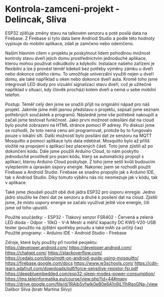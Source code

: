 # Kontrola-zamceni-projekt - Delincak, Sliva

ESP32 zjišťuje změny stavu na talkovém senzoru a poté posílá data na Firebase. Z Firebase si tyto data bere Andriod Studio a podle této hodnoty vypisuje do mobilní aplikace, zdali je zamčeno nebo odemčeno.

Naším hlavním cílem v projektu je poskytnout lidem pohodlnou možnost kontroly stavu dveří jejich domu prostřednictvím jednoduché aplikace, kterou mohou používat odkudkoliv a kdykoliv. Instalace našeho zařízení je flexibilní a lze ji provést téměř kdekoli bez potřeby výměny zámku u dveří nebo dokonce celého rámu. To umožňuje univerzální využití nejen u dveří domu, ale také například u oken nebo dokonce dveří auta. Kromě toho jsme integrovali LED diody pro vizuální signalizaci stavu dveří, což je užitečné například v situaci, kdy člověk prochází kolem dveří a nemá u sebe mobilní telefon.

Postup:
Téměř celý den jsme se snažili přijít na originální nápad pro náš projekt. Jakmile jsme měli jasnou představu o projektu, sepsali jsme seznam potřebných součástek a programů. Následně jsme vše potřebné nakoupili a začali jsme testovat funkčnost.
Jako první možnost odesílání dat na cloud bylo pouhé zobrazení na HTML stránce pomocí IP adresy. Po diskuzi jsme se rozhodli, že toto nemá cenu ani programovat, protože by to fungovalo pouze v lokální síti.
Další možností bylo posílání dat ze senzoru na MQTT Mosquitto a pomocí aplikace tyto data odebírat. Mosquitto bylo až příliš složité na propojení s aplikací bez placených částí. Toto jsme zjistili až po dokončení kódu.
Dále jsme použili Arduino Cloud, to nám poskytlo jednoduché prostředí pro psaní kódu, který se automatický propojil s aplikací, kterou Arduino Cloud poskytuje. Z toho jsme sešli kvůli budoucím vylepšením a úpravám úspory energie.
Nakonec jsem se rozhodli použít Firebase a Android Studio. Firebase se snadno propojilo jak s Arduino IDE, tak s Andriod Studio. Díky tomuto výběru nás nic neomezuje jak v kódu, tak v aplikace.

Také jsme zkoušeli použít obě dvě jádra ESP32 pro úsporu enregie. Jedno jádro sloužilo ke čtení dat ze senzoru a druhé k posílení dat na cloud. Zjistili jsme, že místo uspory energie se začalo využívat ještě více energie, čili jsme od toho upustili.

Použité součástky: - ESP32
                   - Tlakový senzor FSR402
                   - Červená a zelená LED dioda
                   - Odpor - 10kΩ
                   - V-A Mestr a měřič kapacity DC KWS-V20-USB tester (použito na zjištění spotřeby proudu a také mAh za určitý čas)
Použité programy: - Arduino IDE
                  - Android Studio
                  - Firebase

Zdroje, které byly použity při tvorbě peojektu:
https://developer.android.com/
https://developer.android.com/
https://chatgpt.com/
https://stackoverflow.com/
https://cedalo.com/blog/mqtt-on-android-guide-using-mosquitto/
https://firebase.google.com/docs
https://www.w3schools.com/
https://cdn-learn.adafruit.com/downloads/pdf/force-sensitive-resistor-fsr.pdf
https://deepbluembedded.com/esp32-sleep-modes-power-consumption/
https://lms.teleinformatika.eu/course/view.php?id=44#mapy
https://drive.google.com/file/d/1RAib5vfwIk0eB0e6A1n9jL11hRgoGNa-/view
Dalibor Slíva (bratr Martina Slívy)
